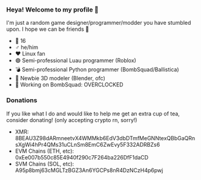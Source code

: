 ### Heya! Welcome to my profile 👋
I'm just a random game designer/programmer/modder you have stumbled upon. I hope we can be friends 🤗

- 🧒 16
- ♂️ he/him
- ❤️ Linux fan
- 🟣 Semi-professional Luau programmer (Roblox)
- 💣 Semi-professional Python programmer (BombSquad/Ballistica)
- 🌼 Newbie 3D modeler (Blender, ofc)
- 🚀 Working on BombSquad: OVERCLOCKED

### Donations
If you like what I do and would like to help me get an extra cup of tea, consider donating! (only accepting crypto rn, sorry!)
- XMR: 8BEAU3Z98dARmneetvX4WMMkb6EdV3dbDTmfMeGNNtexQBbGaQRnsXgWi4hPr4QMs31uCLnSm8EmC6ZwEvy5F332ADRBZs6
- EVM Chains (ETH, etc): 0xEe007b550c85E4940f290c7F264ba226DfF1daCD
- SVM Chains (SOL, etc): A95p8bmj63cMGLTzBGZ3An6YGCPs8nR4DzNCzH4p6pwj
